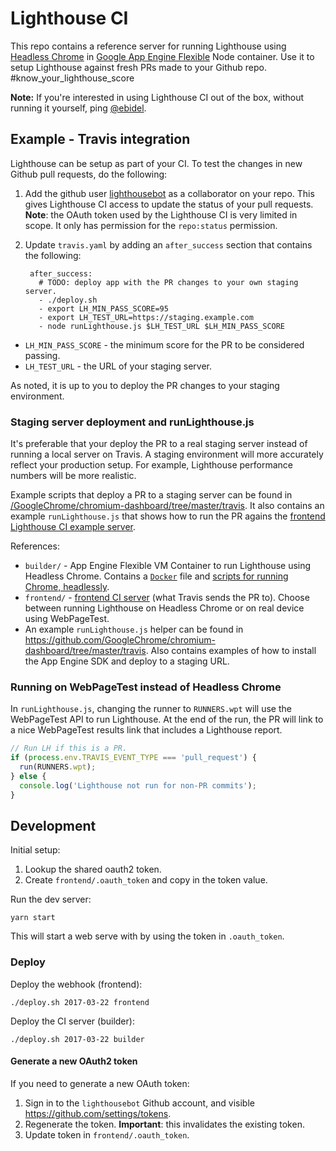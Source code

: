# Lighthouse CI

This repo contains a reference server for running Lighthouse using [Headless Chrome](https://developers.google.com/web/updates/2017/04/headless-chrome) in [Google App Engine Flexible](https://cloud.google.com/appengine/docs/flexible/nodejs/) Node container. Use it to setup Lighthouse against fresh PRs made to your Github repo. #know_your_lighthouse_score

**Note:** If you're interested in using Lighthouse CI out of the box, without running it yourself, ping [@ebidel](https://github.com/ebidel).

## Example - Travis integration 

Lighthouse can be setup as part of your CI. To test the changes in new Github pull requests, do the following:

1. Add the github user [lighthousebot](https://github.com/lighthousebot) as a collaborator on your repo. This gives Lighthouse CI access to update the status of your pull requests. **Note**: the OAuth token used by the Lighthouse CI is very limited in scope. It only has permission for the `repo:status` permission.
2. Update `travis.yaml` by adding an `after_success` section that contains the following:

        after_success:
          # TODO: deploy app with the PR changes to your own staging server.
          - ./deploy.sh
          - export LH_MIN_PASS_SCORE=95
          - export LH_TEST_URL=https://staging.example.com
          - node runLighthouse.js $LH_TEST_URL $LH_MIN_PASS_SCORE

- `LH_MIN_PASS_SCORE` - the minimum score for the PR to be considered passing.
- `LH_TEST_URL` - the URL of your staging server.

As noted, it is up to you to deploy the PR changes to your staging environment.

### Staging server deployment and runLighthouse.js

It's preferable that your deploy the PR to a real staging server instead of running a local server on Travis. A staging environment will more accurately reflect your production setup. For example, Lighthouse performance numbers will be more realistic. 

Example scripts that deploy a PR to a staging server can be found in [/GoogleChrome/chromium-dashboard/tree/master/travis](https://github.com/GoogleChrome/chromium-dashboard/tree/master/travis). It also contains an example `runLighthouse.js` that shows how to run the PR agains the [frontend Lighthouse CI example server](https://github.com/ebidel/lighthouse-ci/blob/master/frontend/server.js).

References: 

- `builder/` - App Engine Flexible VM Container to run Lighthouse using Headless Chrome. Contains a [`Docker`](https://github.com/ebidel/lighthouse-ci/blob/master/builder/Dockerfile) file and [scripts for running Chrome, headlessly](https://github.com/ebidel/lighthouse-ci/blob/master/builder/chromeuser-script.sh).
- `frontend/` - [frontend CI server](https://github.com/ebidel/lighthouse-ci/blob/master/frontend/server.js) (what Travis sends the PR to). Choose between running Lighthouse on Headless Chrome or on real device using WebPageTest.
- An example `runLighthouse.js` helper can be found in https://github.com/GoogleChrome/chromium-dashboard/tree/master/travis. Also contains examples of how to install the App Engine SDK and deploy to a staging URL.

### Running on WebPageTest instead of Headless Chrome

In `runLighthouse.js`, changing the runner to `RUNNERS.wpt` will use the WebPageTest API to run Lighthouse. At the end of the run, the PR will link to a nice WebPageTest results link that includes a Lighthouse report.

```javascript
// Run LH if this is a PR.
if (process.env.TRAVIS_EVENT_TYPE === 'pull_request') {
  run(RUNNERS.wpt);
} else {
  console.log('Lighthouse not run for non-PR commits');
}
```

## Development

Initial setup:

1. Lookup the shared oauth2 token.
2. Create `frontend/.oauth_token` and copy in the token value.

Run the dev server:

    yarn start

This will start a web serve with by using the token in `.oauth_token`.

### Deploy

Deploy the webhook (frontend):

    ./deploy.sh 2017-03-22 frontend

Deploy the CI server (builder):

    ./deploy.sh 2017-03-22 builder

#### Generate a new OAuth2 token

If you need to generate a new OAuth token:

1. Sign in to the `lighthousebot` Github account, and visible https://github.com/settings/tokens.
2. Regenerate the token. **Important**: this invalidates the existing token.
3. Update token in `frontend/.oauth_token`.
